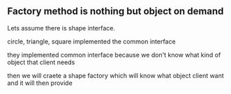 ## Factory method is nothing but object on demand

Lets assume there is shape interface.

circle, triangle, square implemented the common interface

they implemented common interface because we don't know what kind of object that client needs

then we will craete a shape factory which will know what object client want and it will then provide